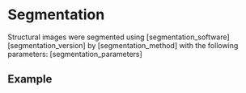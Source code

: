 # Segmentation

Structural images were segmented using [segmentation_software] [segmentation_version] by [segmentation_method] with the following parameters: [segmentation_parameters]

## Example
